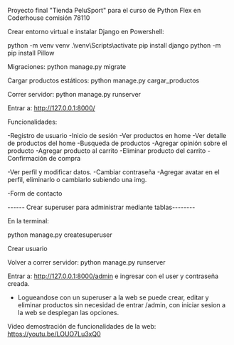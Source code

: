 Proyecto final "Tienda PeluSport" para el curso de Python Flex en Coderhouse comisión 78110

Crear entorno virtual e instalar Django en Powershell:

python -m venv venv 
.\venv\Scripts\activate 
pip install django
python -m pip install Pillow

Migraciones: python manage.py migrate

Cargar productos estáticos: python manage.py cargar_productos

Correr servidor: python manage.py runserver

Entrar a: http://127.0.0.1:8000/

Funcionalidades:

-Registro de usuario
-Inicio de sesión
-Ver productos en home
-Ver detalle de productos del home
-Busqueda de productos
-Agregar opinión sobre el producto
-Agregar producto al carrito
-Eliminar producto del carrito
-Confirmación de compra

-Ver perfil y modificar datos.
-Cambiar contraseña
-Agregar avatar en el perfil, eliminarlo o cambiarlo subiendo una img.

-Form de contacto

------ Crear superuser para administrar mediante tablas--------

En la terminal:

python manage.py createsuperuser

Crear usuario

Volver a correr servidor: python manage.py runserver

Entrar a: http://127.0.0.1:8000/admin e ingresar con el user y contraseña creada.

- Logueandose con un superuser a la web se puede crear, editar y eliminar productos sin necesidad de entrar /admin, con iniciar sesion a la web se desplegan las opciones.

Video demostración de funcionalidades de la web: https://youtu.be/LOUO7Lu3xQ0
